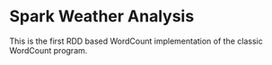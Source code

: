 # Spark Weather Analysis

This is the first RDD based WordCount implementation of the classic WordCount program.
